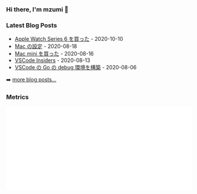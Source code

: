 ### Hi there, I'm mzumi 👋

### Latest Blog Posts
<!-- blog starts -->
* [Apple Watch Series 6 を買った](https://blog.mzumi.com/post/2020/09/10/apple_watch_series6/) - 2020-10-10
* [Mac の設定](https://blog.mzumi.com/post/2020/08/18/settings_for_mac/) - 2020-08-18
* [Mac mini を買った](https://blog.mzumi.com/post/2020/08/16/mac_mini/) - 2020-08-16
* [VSCode Insiders](https://blog.mzumi.com/post/2020/08/12/vscode_insiders/) - 2020-08-13
* [VSCode の Go の debug 環境を構築](https://blog.mzumi.com/post/2020/08/06/go_debugger/) - 2020-08-06
<!-- blog ends -->
➡️ [more blog posts...](https://blog.mzumi.com/)

### Metrics
![Metrics](https://github.com/mzumi/mzumi/blob/master/github-metrics.svg)
